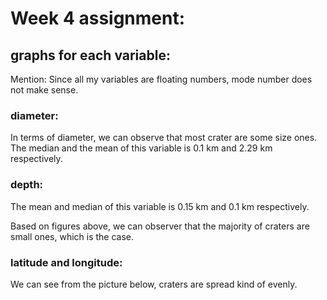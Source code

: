 # Week 4 assignment:

## graphs for each variable:

Mention: Since all my variables are floating numbers, mode number does not make sense.

### diameter:

In terms of diameter, we can observe that most crater are some size ones. The median and the mean of this variable is 0.1 km and 2.29 km respectively.



### depth:

The mean and median of this variable is 0.15 km and 0.1 km respectively.



Based on figures above, we can observer that the majority of craters are small ones, which is the case.

### latitude and longitude:

We can see from the picture below, craters are spread kind of evenly.